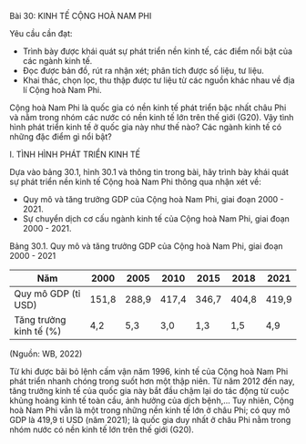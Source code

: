 Bài 30: KINH TẾ CỘNG HOÀ NAM PHI

Yêu cầu cần đạt:
- Trình bày được khái quát sự phát triển nền kinh tế, các điểm nổi bật của các ngành kinh tế.
- Đọc được bản đồ, rút ra nhận xét; phân tích được số liệu, tư liệu.
- Khai thác, chọn lọc, thu thập được tư liệu từ các nguồn khác nhau về địa lí Cộng hoà Nam Phi.

Cộng hoà Nam Phi là quốc gia có nền kinh tế phát triển bậc nhất châu Phi và nằm trong nhóm các nước có nền kinh tế lớn trên thế giới (G20). Vậy tình hình phát triển kinh tế ở quốc gia này như thế nào? Các ngành kinh tế có những đặc điểm gì nổi bật?

I. TÌNH HÌNH PHÁT TRIỂN KINH TẾ

Dựa vào bảng 30.1, hình 30.1 và thông tin trong bài, hãy trình bày khái quát sự phát triển nền kinh tế Cộng hoà Nam Phi thông qua nhận xét về:
- Quy mô và tăng trưởng GDP của Cộng hoà Nam Phi, giai đoạn 2000 - 2021.
- Sự chuyển dịch cơ cấu ngành kinh tế của Cộng hoà Nam Phi, giai đoạn 2000 - 2021.

Bảng 30.1. Quy mô và tăng trưởng GDP của Cộng hoà Nam Phi, giai đoạn 2000 - 2021

| Năm | 2000 | 2005 | 2010 | 2015 | 2018 | 2021 |
|------|------|------|------|------|------|------|
| Quy mô GDP (tỉ USD) | 151,8 | 288,9 | 417,4 | 346,7 | 404,8 | 419,9 |
| Tăng trưởng kinh tế (%) | 4,2 | 5,3 | 3,0 | 1,3 | 1,5 | 4,9 |

(Nguồn: WB, 2022)

Từ khi được bãi bỏ lệnh cấm vận năm 1996, kinh tế của Cộng hoà Nam Phi phát triển nhanh chóng trong suốt hơn một thập niên. Từ năm 2012 đến nay, tăng trưởng kinh tế của quốc gia này bắt đầu chậm lại do tác động từ cuộc khủng hoảng kinh tế toàn cầu, ảnh hưởng của dịch bệnh,... Tuy nhiên, Cộng hoà Nam Phi vẫn là một trong những nền kinh tế lớn ở châu Phi; có quy mô GDP là 419,9 tỉ USD (năm 2021); là quốc gia duy nhất ở châu Phi nằm trong nhóm nước có nền kinh tế lớn trên thế giới (G20).